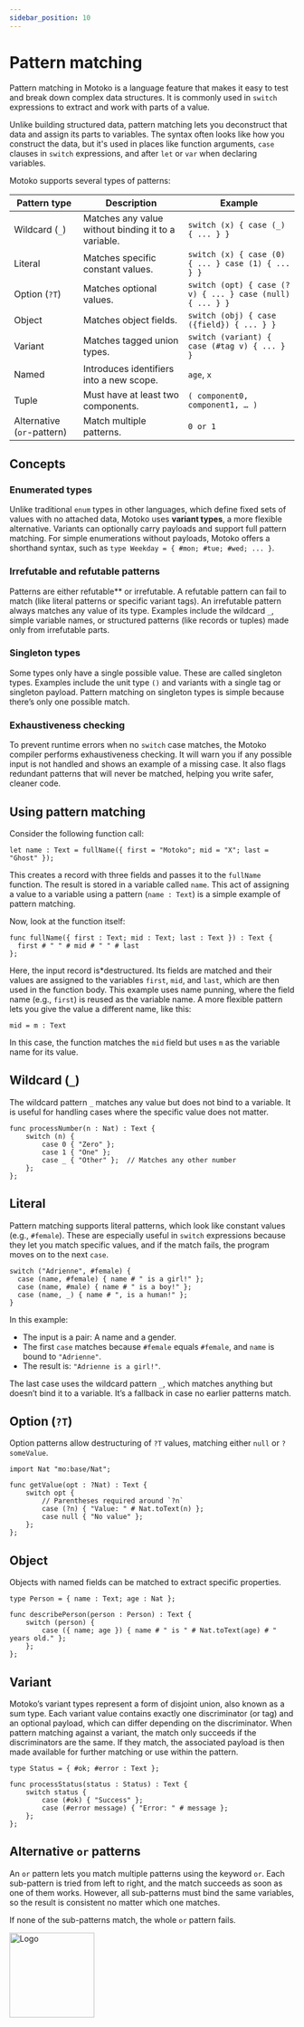```yaml
---
sidebar_position: 10
---
```


# Pattern matching

Pattern matching in Motoko is a language feature that makes it easy to test and break down complex data structures. It is commonly used in `switch` expressions to extract and work with parts of a value.

Unlike building structured data, pattern matching lets you deconstruct that data and assign its parts to variables. The syntax often looks like how you construct the data, but it's used in places like function arguments, `case` clauses in `switch` expressions, and after `let` or `var` when declaring variables.

Motoko supports several types of patterns:

| Pattern type | Description | Example |
|-------------|-------------|---------|
| Wildcard (`_`) | Matches any value without binding it to a variable. | `switch (x) { case (_) { ... } }` |
| Literal | Matches specific constant values. | `switch (x) { case (0) { ... } case (1) { ... } }` |
| Option (`?T`) | Matches optional values. | `switch (opt) { case (?v) { ... } case (null) { ... } }` |
| Object | Matches object fields. | `switch (obj) { case ({field}) { ... } }` |
| Variant | Matches tagged union types. | `switch (variant) { case (#tag v) { ... } }` |
| Named  | Introduces identifiers into a new scope. | `age`, `x` |
| Tuple                   | Must have at least two components.   | `( component0, component1, …​ )` |
| Alternative (`or`-pattern) | Match multiple patterns. | `0 or 1`                        |

## Concepts

### Enumerated types

Unlike traditional `enum` types in other languages, which define fixed sets of values with no attached data, Motoko uses **variant types**, a more flexible alternative. Variants can optionally carry payloads and support full pattern matching. For simple enumerations without payloads, Motoko offers a shorthand syntax, such as `type Weekday = { #mon; #tue; #wed; ... }`.

### Irrefutable and refutable patterns

Patterns are either refutable** or irrefutable. A refutable pattern can fail to match (like literal patterns or specific variant tags). An irrefutable pattern always matches any value of its type. Examples include the wildcard `_`, simple variable names, or structured patterns (like records or tuples) made only from irrefutable parts.

### Singleton types

Some types only have a single possible value. These are called singleton types. Examples include the unit type `()` and variants with a single tag or singleton payload. Pattern matching on singleton types is simple because there’s only one possible match.

### Exhaustiveness checking

To prevent runtime errors when no `switch` case matches, the Motoko compiler performs exhaustiveness checking. It will warn you if any possible input is not handled and shows an example of a missing case. It also flags redundant patterns that will never be matched, helping you write safer, cleaner code.

## Using pattern matching

Consider the following function call:

```motoko
let name : Text = fullName({ first = "Motoko"; mid = "X"; last = "Ghost" });
```

This creates a record with three fields and passes it to the `fullName` function. The result is stored in a variable called `name`. This act of assigning a value to a variable using a pattern (`name : Text`) is a simple example of pattern matching.

Now, look at the function itself:

```motoko
func fullName({ first : Text; mid : Text; last : Text }) : Text {
  first # " " # mid # " " # last
};
```

Here, the input record is*destructured. Its fields are matched and their values are assigned to the variables `first`, `mid`, and `last`, which are then used in the function body. This example uses name punning, where the field name (e.g., `first`) is reused as the variable name. A more flexible pattern lets you give the value a different name, like this:

```motoko
mid = m : Text
```

In this case, the function matches the `mid` field but uses `m` as the variable name for its value.

## Wildcard (`_`)

The wildcard pattern `_` matches any value but does not bind to a variable. It is useful for handling cases where the specific value does not matter.

```motoko no-repl
func processNumber(n : Nat) : Text {
    switch (n) {
        case 0 { "Zero" };
        case 1 { "One" };
        case _ { "Other" };  // Matches any other number
    };
};
```

## Literal

Pattern matching supports literal patterns, which look like constant values (e.g., `#female`). These are especially useful in `switch` expressions because they let you match specific values, and if the match fails, the program moves on to the next `case`.

```motoko no-repl
switch ("Adrienne", #female) {
  case (name, #female) { name # " is a girl!" };
  case (name, #male) { name # " is a boy!" };
  case (name, _) { name # ", is a human!" };
}
```

In this example:

* The input is a pair: A name and a gender.
* The first `case` matches because `#female` equals `#female`, and `name` is bound to `"Adrienne"`.
* The result is: `"Adrienne is a girl!"`.

The last case uses the wildcard pattern `_`, which matches anything but doesn’t bind it to a variable. It’s a fallback in case no earlier patterns match.

## Option (`?T`)

Option patterns allow destructuring of `?T` values, matching either `null` or `?someValue`.

```motoko no-repl
import Nat "mo:base/Nat";

func getValue(opt : ?Nat) : Text {
    switch opt {
        // Parentheses required around `?n` 
        case (?n) { "Value: " # Nat.toText(n) };
        case null { "No value" };
    };
};
```

## Object

Objects with named fields can be matched to extract specific properties.

```motoko no-repl
type Person = { name : Text; age : Nat };

func describePerson(person : Person) : Text {
    switch (person) {
        case ({ name; age }) { name # " is " # Nat.toText(age) # " years old." };
    };
};
```

## Variant

Motoko’s variant types represent a form of disjoint union, also known as a sum type. Each variant value contains exactly one discriminator (or tag) and an optional payload, which can differ depending on the discriminator. When pattern matching against a variant, the match only succeeds if the discriminators are the same. If they match, the associated payload is then made available for further matching or use within the pattern.

```motoko no-repl
type Status = { #ok; #error : Text };

func processStatus(status : Status) : Text {
    switch status {
        case (#ok) { "Success" };
        case (#error message) { "Error: " # message };
    };
};
```

## Alternative `or` patterns

An `or` pattern lets you match multiple patterns using the keyword `or`. Each sub-pattern is tried from left to right, and the match succeeds as soon as one of them works. However, all sub-patterns must bind the same variables, so the result is consistent no matter which one matches.

If none of the sub-patterns match, the whole `or` pattern fails.


<img src="https://cdn-assets-eu.frontify.com/s3/frontify-enterprise-files-eu/eyJwYXRoIjoiZGZpbml0eVwvYWNjb3VudHNcLzAxXC80MDAwMzA0XC9wcm9qZWN0c1wvNFwvYXNzZXRzXC8zOFwvMTc2XC9jZGYwZTJlOTEyNDFlYzAzZTQ1YTVhZTc4OGQ0ZDk0MS0xNjA1MjIyMzU4LnBuZyJ9:dfinity:9Q2_9PEsbPqdJNAQ08DAwqOenwIo7A8_tCN4PSSWkAM?width=2400" alt="Logo" width="150" height="150" />
